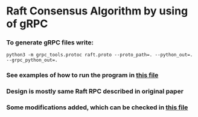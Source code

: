 # Raft Consensus Algorithm by using of gRPC
### To generate gRPC files write:
```python3 -m grpc_tools.protoc raft.proto --proto_path=. --python_out=. --grpc_python_out=.```
### See examples of how to run the program in [this file](https://github.com/bovvlet/RAFT/blob/main/Lab07.pdf)
### Design is mostly same Raft RPC described in original paper 
### Some modifications added, which can be checked in [this file](https://github.com/bovvlet/RAFT/blob/main/Lab07.pdf)
